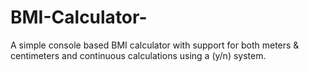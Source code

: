 # BMI-Calculator-
A simple console based BMI calculator with support for both meters & centimeters and continuous calculations using a (y/n) system. 
